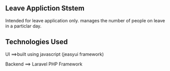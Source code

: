 ## Leave Appliction Ststem

Intended for leave application only.
manages the number of people on leave in a particlar day.

## Technologies Used

UI ==>built using javascript (jeasyui framework) 

Backend ==> Laravel PHP Framework



